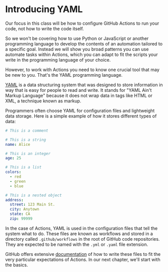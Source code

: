 # Introducing YAML

Our focus in this class will be how to configure GitHub Actions to run your code, not how to write the code itself.

So we won't be covering how to use Python or JavaScript or another programming language to develop the contents of an automation tailored to a specific goal. Instead we will show you broad patterns you can use automate tasks within Actions, which you can adapt to fit the scripts your write in the programming language of your choice.

However, to work with Actions you need to know one crucial tool that may be new to you. That's the YAML programming language.

[YAML](https://en.wikipedia.org/wiki/YAML) is a data structuring system that was designed to store information in way that is easy for people to read and write. It stands for "YAML Ain't Markup Language" because it does not wrap data in tags like HTML or XML, a technique known as markup.

Programmers often choose YAML for configuration files and lightweight data storage. Here is a simple example of how it stores different types of data:

```yaml
# This is a comment

# This is a string
name: Alice

# This is an integer
age: 25

# This is a list
colors:
  - red
  - green
  - blue

# This is a nested object
address:
  street: 123 Main St.
  city: Anytown
  state: CA
  zip: 99999
```

In the case of Actions, YAML is used in the configuration files that tell the system what to do. These files are known as workflows and stored in a directory called `.github/workflows` in the root of GitHub code repositories. They are expected to be named with the `.yml` or `.yaml` file extension.

GitHub offers extensive [documentation](https://docs.github.com/en/actions/writing-workflows) of how to write these files to fit the very particular expectations of Actions. In our next chapter, we'll start with the basics.
